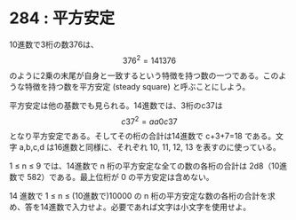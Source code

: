 # 284 : 平方安定

10進数で3桁の数376は、$$376^2 = 141376$$のように2乗の末尾が自身と一致するという特徴を持つ数の一つである。このような特徴を持つ数を平方安定 \(steady square\) と呼ぶことにしよう。

平方安定は他の基数でも見られる。14進数では、3桁のc37は$$c37^2 = aa0c37$$となり平方安定である。そしてその桁の合計は14進数で c+3+7=18 である。文字 a,b,c,d は16進数と同様に、それぞれ 10, 11, 12, 13 を表すのに使っている。

1 ≤ n ≤ 9 では、14進数で n 桁の平方安定な全ての数の各桁の合計は 2d8（10進数で 582）である。最上位桁が 0 の平方安定は含めない。

14 進数で 1 ≤ n ≤ \(10進数で\)10000 の n 桁の平方安定な数の各桁の合計を求め、答を14進数で入力せよ。必要であれば文字は小文字を使用せよ。

